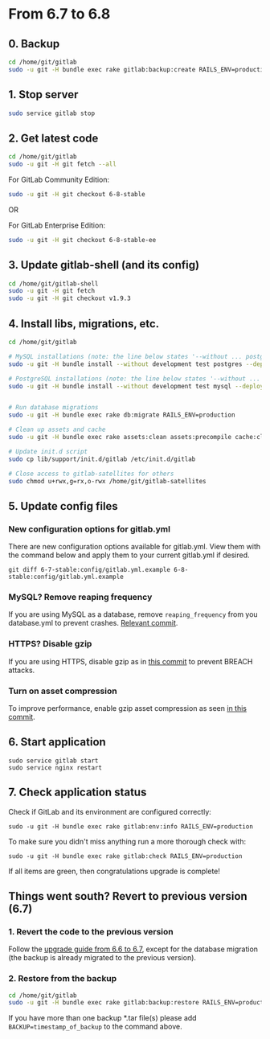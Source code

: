 # From 6.7 to 6.8

## 0. Backup

```bash
cd /home/git/gitlab
sudo -u git -H bundle exec rake gitlab:backup:create RAILS_ENV=production
```

## 1. Stop server

```bash
sudo service gitlab stop
```

## 2. Get latest code

```bash
cd /home/git/gitlab
sudo -u git -H git fetch --all
```

For GitLab Community Edition:

```bash
sudo -u git -H git checkout 6-8-stable
```

OR

For GitLab Enterprise Edition:

```bash
sudo -u git -H git checkout 6-8-stable-ee
```

## 3. Update gitlab-shell (and its config)

```bash
cd /home/git/gitlab-shell
sudo -u git -H git fetch
sudo -u git -H git checkout v1.9.3
```

## 4. Install libs, migrations, etc.

```bash
cd /home/git/gitlab

# MySQL installations (note: the line below states '--without ... postgres')
sudo -u git -H bundle install --without development test postgres --deployment

# PostgreSQL installations (note: the line below states '--without ... mysql')
sudo -u git -H bundle install --without development test mysql --deployment


# Run database migrations
sudo -u git -H bundle exec rake db:migrate RAILS_ENV=production

# Clean up assets and cache
sudo -u git -H bundle exec rake assets:clean assets:precompile cache:clear RAILS_ENV=production

# Update init.d script
sudo cp lib/support/init.d/gitlab /etc/init.d/gitlab

# Close access to gitlab-satellites for others
sudo chmod u+rwx,g=rx,o-rwx /home/git/gitlab-satellites
```

## 5. Update config files

### New configuration options for gitlab.yml

There are new configuration options available for gitlab.yml. View them with the command below and apply them to your current gitlab.yml if desired.

```
git diff 6-7-stable:config/gitlab.yml.example 6-8-stable:config/gitlab.yml.example
```

### MySQL? Remove reaping frequency

If you are using MySQL as a database, remove `reaping_frequency` from you database.yml to prevent crashes. [Relevant commit](https://gitlab.com/gitlab-org/gitlab-ce/commit/5163a8fcb9cfd63435560fda00173b76df2ccc93).

### HTTPS? Disable gzip

If you are using HTTPS, disable gzip as in [this commit](https://gitlab.com/gitlab-org/gitlab-ce/commit/563fec734912d81cd7caea6fa8ec2b397fb72a9b) to prevent BREACH attacks.

### Turn on asset compression

To improve performance, enable gzip asset compression as seen [in this commit](https://gitlab.com/gitlab-org/gitlab-ce/commit/8af94ed75505f0253823b9b2d44320fecea5b5fb).

## 6. Start application

    sudo service gitlab start
    sudo service nginx restart

## 7. Check application status

Check if GitLab and its environment are configured correctly:

    sudo -u git -H bundle exec rake gitlab:env:info RAILS_ENV=production

To make sure you didn't miss anything run a more thorough check with:

    sudo -u git -H bundle exec rake gitlab:check RAILS_ENV=production

If all items are green, then congratulations upgrade is complete!

## Things went south? Revert to previous version (6.7)

### 1. Revert the code to the previous version

Follow the [upgrade guide from 6.6 to 6.7](6.6-to-6.7.md), except for the database migration (the backup is already migrated to the previous version).

### 2. Restore from the backup

```bash
cd /home/git/gitlab
sudo -u git -H bundle exec rake gitlab:backup:restore RAILS_ENV=production
```
If you have more than one backup *.tar file(s) please add `BACKUP=timestamp_of_backup` to the command above.
